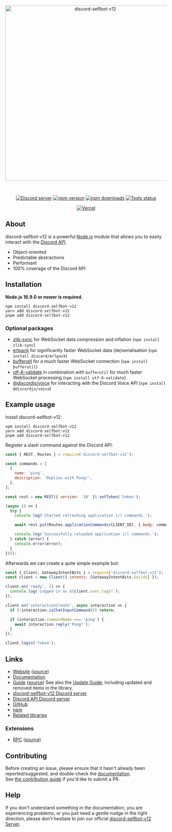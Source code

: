 <div align="center">
	<br />
	<p>
		<a href="https://discord-selfbot-v12.org"><img src="https://discord-selfbot-v12.org/static/logo.svg" width="546" alt="discord-selfbot-v12" /></a>
	</p>
	<br />
	<p>
		<a href="https://discord.gg/djs"><img src="https://img.shields.io/discord/222078108977594368?color=5865F2&logo=discord&logoColor=white" alt="Discord server" /></a>
		<a href="https://www.npmjs.com/package/discord-selfbot-v12"><img src="https://img.shields.io/npm/v/discord-selfbot-v12.svg?maxAge=3600" alt="npm version" /></a>
		<a href="https://www.npmjs.com/package/discord-selfbot-v12"><img src="https://img.shields.io/npm/dt/discord-selfbot-v12.svg?maxAge=3600" alt="npm downloads" /></a>
		<a href="https://github.com/discordjs/discord-selfbot-v12/actions"><img src="https://github.com/discordjs/discord-selfbot-v12/actions/workflows/test.yml/badge.svg" alt="Tests status" /></a>
	</p>
	<p>
		<a href="https://vercel.com/?utm_source=discordjs&utm_campaign=oss"><img src="https://raw.githubusercontent.com/discordjs/discord-selfbot-v12/main/.github/powered-by-vercel.svg" alt="Vercel" /></a>
	</p>
</div>

## About

discord-selfbot-v12 is a powerful [Node.js](https://nodejs.org) module that allows you to easily interact with the
[Discord API](https://discord.com/developers/docs/intro).

- Object-oriented
- Predictable abstractions
- Performant
- 100% coverage of the Discord API

## Installation

**Node.js 16.9.0 or newer is required.**

```sh-session
npm install discord-selfbot-v12
yarn add discord-selfbot-v12
pnpm add discord-selfbot-v12
```

### Optional packages

- [zlib-sync](https://www.npmjs.com/package/zlib-sync) for WebSocket data compression and inflation (`npm install zlib-sync`)
- [erlpack](https://github.com/discord/erlpack) for significantly faster WebSocket data (de)serialisation (`npm install discord/erlpack`)
- [bufferutil](https://www.npmjs.com/package/bufferutil) for a much faster WebSocket connection (`npm install bufferutil`)
- [utf-8-validate](https://www.npmjs.com/package/utf-8-validate) in combination with `bufferutil` for much faster WebSocket processing (`npm install utf-8-validate`)
- [@discordjs/voice](https://www.npmjs.com/package/@discordjs/voice) for interacting with the Discord Voice API (`npm install @discordjs/voice`)

## Example usage

Install discord-selfbot-v12:

```sh-session
npm install discord-selfbot-v12
yarn add discord-selfbot-v12
pnpm add discord-selfbot-v12
```

Register a slash command against the Discord API:

```js
const { REST, Routes } = require('discord-selfbot-v12');

const commands = [
  {
    name: 'ping',
    description: 'Replies with Pong!',
  },
];

const rest = new REST({ version: '10' }).setToken('token');

(async () => {
  try {
    console.log('Started refreshing application (/) commands.');

    await rest.put(Routes.applicationCommands(CLIENT_ID), { body: commands });

    console.log('Successfully reloaded application (/) commands.');
  } catch (error) {
    console.error(error);
  }
})();
```

Afterwards we can create a quite simple example bot:

```js
const { Client, GatewayIntentBits } = require('discord-selfbot-v12');
const client = new Client({ intents: [GatewayIntentBits.Guilds] });

client.on('ready', () => {
  console.log(`Logged in as ${client.user.tag}!`);
});

client.on('interactionCreate', async interaction => {
  if (!interaction.isChatInputCommand()) return;

  if (interaction.commandName === 'ping') {
    await interaction.reply('Pong!');
  }
});

client.login('token');
```

## Links

- [Website](https://discord-selfbot-v12.org/) ([source](https://github.com/discordjs/discord-selfbot-v12/tree/main/packages/website))
- [Documentation](https://discord-selfbot-v12.org/#/docs)
- [Guide](https://discordjs.guide/) ([source](https://github.com/discordjs/guide))
  See also the [Update Guide](https://discordjs.guide/additional-info/changes-in-v14.html), including updated and removed items in the library.
- [discord-selfbot-v12 Discord server](https://discord.gg/djs)
- [Discord API Discord server](https://discord.gg/discord-api)
- [GitHub](https://github.com/discordjs/discord-selfbot-v12/tree/main/packages/discord-selfbot-v12)
- [npm](https://www.npmjs.com/package/discord-selfbot-v12)
- [Related libraries](https://discord.com/developers/docs/topics/community-resources#libraries)

### Extensions

- [RPC](https://www.npmjs.com/package/discord-rpc) ([source](https://github.com/discordjs/RPC))

## Contributing

Before creating an issue, please ensure that it hasn't already been reported/suggested, and double-check the
[documentation](https://discord-selfbot-v12.org/#/docs).  
See [the contribution guide](https://github.com/discordjs/discord-selfbot-v12/blob/main/.github/CONTRIBUTING.md) if you'd like to submit a PR.

## Help

If you don't understand something in the documentation, you are experiencing problems, or you just need a gentle
nudge in the right direction, please don't hesitate to join our official [discord-selfbot-v12 Server](https://discord.gg/djs).
